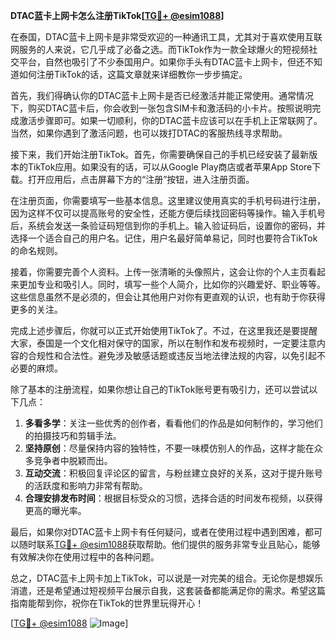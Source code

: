 **DTAC蓝卡上网卡怎么注册TikTok[[TG💪+ @esim1088](https://t.me/s/esim1088)]**

在泰国，DTAC蓝卡上网卡是非常受欢迎的一种通讯工具，尤其对于喜欢使用互联网服务的人来说，它几乎成了必备之选。而TikTok作为一款全球爆火的短视频社交平台，自然也吸引了不少泰国用户。如果你手头有DTAC蓝卡上网卡，但还不知道如何注册TikTok的话，这篇文章就来详细教你一步步搞定。

首先，我们得确认你的DTAC蓝卡上网卡是否已经激活并能正常使用。通常情况下，购买DTAC蓝卡后，你会收到一张包含SIM卡和激活码的小卡片。按照说明完成激活步骤即可。如果一切顺利，你的DTAC蓝卡应该可以在手机上正常联网了。当然，如果你遇到了激活问题，也可以拨打DTAC的客服热线寻求帮助。

接下来，我们开始注册TikTok。首先，你需要确保自己的手机已经安装了最新版本的TikTok应用。如果没有的话，可以从Google Play商店或者苹果App Store下载。打开应用后，点击屏幕下方的“注册”按钮，进入注册页面。

在注册页面，你需要填写一些基本信息。这里建议使用真实的手机号码进行注册，因为这样不仅可以提高账号的安全性，还能方便后续找回密码等操作。输入手机号后，系统会发送一条验证码短信到你的手机上。输入验证码后，设置你的密码，并选择一个适合自己的用户名。记住，用户名最好简单易记，同时也要符合TikTok的命名规则。

接着，你需要完善个人资料。上传一张清晰的头像照片，这会让你的个人主页看起来更加专业和吸引人。同时，填写一些个人简介，比如你的兴趣爱好、职业等等。这些信息虽然不是必须的，但会让其他用户对你有更直观的认识，也有助于你获得更多的关注。

完成上述步骤后，你就可以正式开始使用TikTok了。不过，在这里我还是要提醒大家，泰国是一个文化相对保守的国家，所以在制作和发布视频时，一定要注意内容的合规性和合法性。避免涉及敏感话题或违反当地法律法规的内容，以免引起不必要的麻烦。

除了基本的注册流程，如果你想让自己的TikTok账号更有吸引力，还可以尝试以下几点：

1. **多看多学**：关注一些优秀的创作者，看看他们的作品是如何制作的，学习他们的拍摄技巧和剪辑手法。
2. **坚持原创**：尽量保持内容的独特性，不要一味模仿别人的作品，这样才能在众多竞争者中脱颖而出。
3. **互动交流**：积极回复评论区的留言，与粉丝建立良好的关系，这对于提升账号的活跃度和影响力非常有帮助。
4. **合理安排发布时间**：根据目标受众的习惯，选择合适的时间发布视频，以获得更高的曝光率。

最后，如果你对DTAC蓝卡上网卡有任何疑问，或者在使用过程中遇到困难，都可以随时联系[TG💪+ @esim1088](https://t.me/s/esim1088)获取帮助。他们提供的服务非常专业且贴心，能够有效解决你在使用过程中的各种问题。

总之，DTAC蓝卡上网卡加上TikTok，可以说是一对完美的组合。无论你是想娱乐消遣，还是希望通过短视频平台展示自我，这套装备都能满足你的需求。希望这篇指南能帮到你，祝你在TikTok的世界里玩得开心！

[[TG💪+ @esim1088](https://t.me/s/esim1088) ![Image](https://i.postimg.cc/4NQfJmqS/Snipaste-2025-05-13-00-14-12.png)]